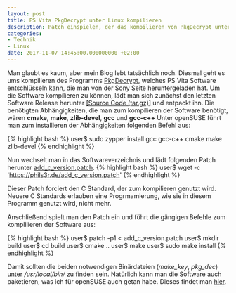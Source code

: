 ```yaml
---
layout: post
title: PS Vita PkgDecrypt unter Linux kompilieren
description: Patch einspielen, der das kompilieren von PkgDecrypt unter Linux ermöglicht
categories:
- Technik
- Linux
date: 2017-11-07 14:45:00.000000000 +02:00
---
```


Man glaubt es kaum, aber mein Blog lebt tatsächlich noch. Diesmal geht es ums kompilieren des Programms [PkgDecrypt](https://github.com/weaknespase/PkgDecrypt), welches PS Vita Software entschlüsseln kann, die man von der Sony Seite heruntergeladen hat. Um die Software kompilieren zu können, lädt man sich zunächst den letzten Software Release herunter [[Source Code (tar.gz)]](https://github.com/weaknespase/PkgDecrypt/archive/v1.3.2.tar.gz) und entpackt ihn. Die benötigten Abhängigkeiten, die man zum kompilieren der Software benötigt, wären **cmake**, **make**, **zlib-devel**, **gcc** und **gcc-c++**
Unter openSUSE führt man zum installieren der Abhängigkeiten folgenden Befehl aus:

{% highlight bash %}
user$ sudo zypper install gcc gcc-c++ cmake make zlib-devel
{% endhighlight %}

Nun wechselt man in das Softwareverzeichnis und lädt folgenden Patch herunter [add\_c\_version.patch](https://phils3r.de/add_c_version.patch).
{% highlight bash %}
user$ wget -c 'https://phils3r.de/add_c_version.patch'
{% endhighlight %}

Dieser Patch forciert den C Standard, der zum kompilieren genutzt wird. Neuere C Standards erlauben eine Progrmamierung, wie sie in diesem Programm genutzt wird, nicht mehr. 

Anschließend spielt man den Patch ein und führt die gängigen Befehle zum komplilieren der Software aus:

{% highlight bash %}
user$ patch -p1 < add_c_version.patch
user$ mkdir build
user$ cd build
user$ cmake ..
user$ make
user$ sudo make install
{% endhighlight %}

Damit sollten die beiden notwendigen Binärdateien (*make_key*, *pkg_dec*) unter */usr/local/bin/* zu finden sein.
Natürlich kann man die Software auch paketieren, was ich für openSUSE auch getan habe. Dieses findet man [hier](https://software.opensuse.org/package/pkgdecrypt).
